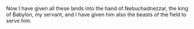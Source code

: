 Now I have given all these lands into the hand of Nebuchadnezzar, the king of Babylon, my servant, and I have given him also the beasts of the field to serve him.
